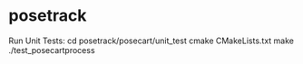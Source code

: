 # posetrack
Run Unit Tests:
cd posetrack/posecart/unit_test
cmake CMakeLists.txt
make
./test_posecartprocess
